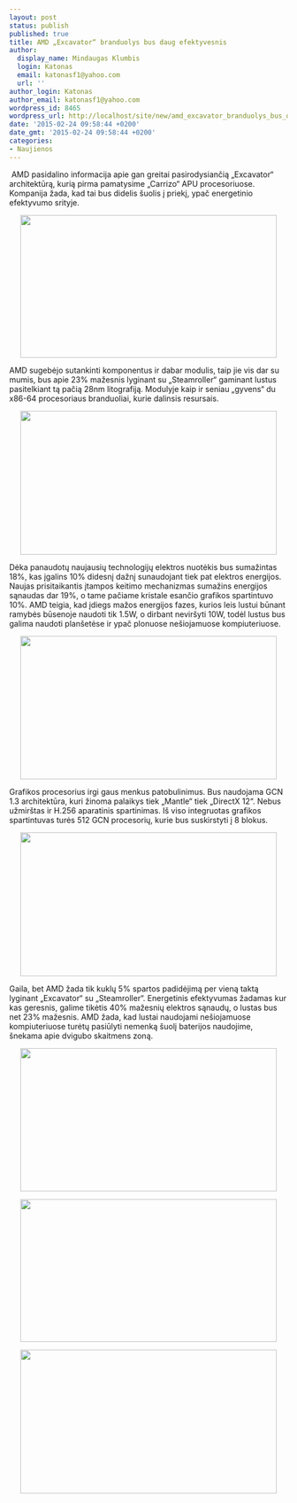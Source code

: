 ```yaml
---
layout: post
status: publish
published: true
title: AMD „Excavator“ branduolys bus daug efektyvesnis
author:
  display_name: Mindaugas Klumbis
  login: Katonas
  email: katonasf1@yahoo.com
  url: ''
author_login: Katonas
author_email: katonasf1@yahoo.com
wordpress_id: 8465
wordpress_url: http://localhost/site/new/amd_excavator_branduolys_bus_daug_efektyvesnis/
date: '2015-02-24 09:58:44 +0200'
date_gmt: '2015-02-24 09:58:44 +0200'
categories:
- Naujienos
---
```

<p>
	&nbsp;AMD pasidalino informacija apie gan greitai pasirodysiančią &bdquo;Excavator&ldquo; architektūrą, kurią pirma pamatysime &bdquo;Carrizo&ldquo; APU procesoriuose. Kompanija žada, kad tai bus didelis &scaron;uolis į priekį, ypač energetinio efektyvumo srityje.</p>
<p style="text-align: center;">
	<a href="http://technews.lt/userfiles/64b.jpg"><img alt="" src="http://technews.lt/userfiles/64b.jpg" style="width: 464px; height: 258px;" /></a></p>
<p>
	AMD sugebėjo sutankinti komponentus ir dabar modulis, taip jie vis dar su mumis, bus apie 23% mažesnis lyginant su &bdquo;Steamroller&ldquo; gaminant lustus pasitelkiant tą pačią 28nm litografiją. Modulyje kaip ir seniau &bdquo;gyvens&ldquo; du x86-64 procesoriaus branduoliai, kurie dalinsis resursais.</p>
<p style="text-align: center;">
	<a href="http://technews.lt/userfiles/64a(1).jpg"><img alt="" src="http://technews.lt/userfiles/64a(1).jpg" style="width: 464px; height: 260px;" /></a></p>
<p>
	Dėka panaudotų naujausių technologijų elektros nuotėkis bus sumažintas 18%, kas įgalins 10% didesnį dažnį sunaudojant tiek pat elektros energijos. Naujas prisitaikantis įtampos keitimo mechanizmas sumažins energijos sąnaudas dar 19%, o tame pačiame kristale esančio grafikos spartintuvo 10%. AMD teigia, kad įdiegs mažos energijos fazes, kurios leis lustui būnant ramybės būsenoje naudoti tik 1.5W, o dirbant nevir&scaron;yti 10W, todėl lustus bus galima naudoti plan&scaron;etėse ir ypač plonuose ne&scaron;iojamuose kompiuteriuose.</p>
<p style="text-align: center;">
	<a href="http://technews.lt/userfiles/64f.jpg"><img alt="" src="http://technews.lt/userfiles/64f.jpg" style="width: 464px; height: 259px;" /></a></p>
<p>
	Grafikos procesorius irgi gaus menkus patobulinimus. Bus naudojama GCN 1.3 architektūra, kuri žinoma palaikys tiek &bdquo;Mantle&ldquo; tiek &bdquo;DirectX 12&ldquo;. Nebus užmir&scaron;tas ir H.256 aparatinis spartinimas. I&scaron; viso integruotas grafikos spartintuvas turės 512 GCN procesorių, kurie bus suskirstyti į 8 blokus.</p>
<p style="text-align: center;">
	<a href="http://technews.lt/userfiles/64g.jpg"><img alt="" src="http://technews.lt/userfiles/64g.jpg" style="width: 464px; height: 260px;" /></a></p>
<p>
	Gaila, bet AMD žada tik kuklų 5% spartos padidėjimą per vieną taktą lyginant &bdquo;Excavator&ldquo; su &bdquo;Steamroller&ldquo;. Energetinis efektyvumas žadamas kur kas geresnis, galime tikėtis 40% mažesnių elektros sąnaudų, o lustas bus net 23% mažesnis. AMD žada, kad lustai naudojami ne&scaron;iojamuose kompiuteriuose turėtų pasiūlyti nemenką &scaron;uolį baterijos naudojime, &scaron;nekama apie dvigubo skaitmens zoną.</p>
<p style="text-align: center;">
	<a href="http://technews.lt/userfiles/64e.jpg"><img alt="" src="http://technews.lt/userfiles/64e.jpg" style="width: 464px; height: 259px;" /></a></p>
<p style="text-align: center;">
	<a href="http://technews.lt/userfiles/64d.jpg"><img alt="" src="http://technews.lt/userfiles/64d.jpg" style="width: 464px; height: 258px;" /></a></p>
<p style="text-align: center;">
	<a href="http://technews.lt/userfiles/64c.jpg"><img alt="" src="http://technews.lt/userfiles/64c.jpg" style="width: 464px; height: 260px;" /></a></p>

